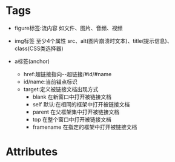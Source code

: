 
# Tags

- figure标签:流内容 如文件、图片、音频、视频

- img标签
至少4个属性
src、alt(图片崩溃时文本)、title(提示信息)、class(CSS类选择器)

- a标签(anchor)
	* href:超链接指向--超链接/#id/#name
	* id/name:当前锚点标识
	* target:定义被链接文档出现方式 
		+ blank		在新窗口中打开被链接文档
		+ self		默认:在相同的框架中打开被链接文档
		+ parent	在父框架集中打开被链接文档
		+ top		在整个窗口中打开被链接文档
		+ framename	在指定的框架中打开被链接文档

# Attributes
